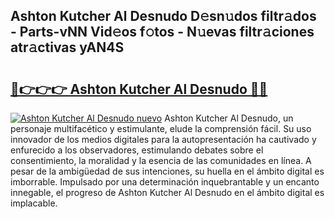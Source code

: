 ## Ashton Kutcher Al Desnudo D𝚎sn𝚞dos filtr𝚊dos - Parts-vNN Vid𝚎os f𝚘tos - N𝚞evas filtr𝚊ciones atr𝚊ctivas yAN4S

# <h2><a href="http://mb3ine.tromn.icu/?c=Ashton+Kutcher+Al+Desnudo">🔗👉👉👉 Ashton Kutcher Al Desnudo 🔗🔗</a></h2>

[![Ashton Kutcher Al Desnudo nuevo](https://i.imgur.com/pEAQMta.gif)](http://mb3ine.tromn.icu/?c=Ashton+Kutcher+Al+Desnudo)
Ashton Kutcher Al Desnudo, un personaje multifacético y estimulante, elude la comprensión fácil. Su uso innovador de los medios digitales para la autopresentación ha cautivado y enfurecido a los observadores, estimulando debates sobre el consentimiento, la moralidad y la esencia de las comunidades en línea. A pesar de la ambigüedad de sus intenciones, su huella en el ámbito digital es imborrable. Impulsado por una determinación inquebrantable y un encanto innegable, el progreso de Ashton Kutcher Al Desnudo en el ámbito digital es implacable.
